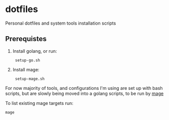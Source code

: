 # dotfiles
Personal dotfiles and system tools installation scripts


## Prerequistes

1. Install golang, or run:

        setup-go.sh

2. Install mage:

        setup-mage.sh



For now majority of tools, and configurations I'm using are set up with bash scripts, but are slowly being moved into a golang scripts, to be run by [mage](https://magefile.org/)

To list existing mage targets run:

    mage